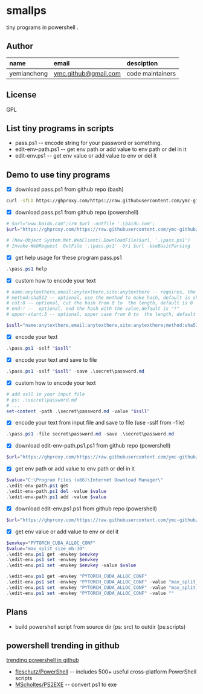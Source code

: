 # smallps

tiny programs in powershell .

## Author

name|email|desciption
:--|:--|:--
yemiancheng|<ymc.github@gmail.com>|code maintainers|

## License

GPL

## List tiny programs in scripts

- pass.ps1 -- encode string for your password or something.
- edit-env-path.ps1 -- get env path or add value to env path or del in it
- edit-env.ps1 -- get env value or add value to env or del it

## Demo to use tiny programs

- [x] download pass.ps1 from github repo (bash)
```bash
curl -sfLO https://ghproxy.com/https://raw.githubusercontent.com/ymc-github/smallps/main/scripts/pass.ps1
```

- [x] download pass.ps1 from github repo (powershell)
```powershell
# $url="www.baidu.com";irm $url -outfile '.\baidu.com';
$url="https://ghproxy.com/https://raw.githubusercontent.com/ymc-github/smallps/main/scripts/pass.ps1";irm $url -outfile '.\pass.ps1';

# (New-Object System.Net.WebClient).DownloadFile($url, '.\pass.ps1')
# Invoke-WebRequest -OutFile '.\pass.ps1' -Uri $url -UseBasicParsing
```

- [x] get help usage for these program  pass.ps1
```powershell
.\pass.ps1 help
```

- [x] custom how to encode your text
```powershell
# name:anytexthere,email:anytexthere,site:anytexthere -- requires, the text to be encode, your can set any text here, not must to be name,email,key
# method:sha512 -- optional, use the method to make hash, default is sha512
# cut:8 -- optional, cut the hash from 0 to  the length, default is 8
# end:! --  optional, end the hash with the value,default is "!"
# upper-start:3 -- optional, upper case from 0 to  the length, default is 3

$ssll="name:anytexthere,email:anytexthere,site:anytexthere;method:sha512,cut:8,end:!,upper-start:3"
```

- [x] encode your text
```powershell
.\pass.ps1 -sslf "$ssll"
```

- [x] encode your text and save to file
```powershell
.\pass.ps1 -sslf "$ssll" -save .\secret\password.md
```


- [x] custom how to encode your text
```powershell
# add ssll in your input file 
# ps: .\secret\password.md
# ...
set-content -path .\secret\password.md -value "$ssll"
```

- [x] encode your text from input file and save to file (use -sslf from -file)
```powershell
.\pass.ps1 -file secret\password.md -save .\secret\password.md
```

- [x] download edit-env-path.ps1.ps1 from github repo (powershell)
```powershell
$url="https://ghproxy.com/https://raw.githubusercontent.com/ymc-github/smallps/main/scripts/edit-env-path.ps1";irm $url -outfile '.\edit-env-path.ps1';
```

- [x] get env path or add value to env path or del in it
```powershell
$value="C:\Program Files (x86)\Internet Download Manager\"
.\edit-env-path.ps1 get
.\edit-env-path.ps1 del -value $value
.\edit-env-path.ps1 add -value $value
```


- [x] download edit-env.ps1.ps1 from github repo (powershell)
```powershell
$url="https://ghproxy.com/https://raw.githubusercontent.com/ymc-github/smallps/main/scripts/edit-env.ps1";irm $url -outfile '.\edit-env.ps1';
```

- [x] get env value or add value to env or del it
```powershell
$envkey="PYTORCH_CUDA_ALLOC_CONF"
$value="max_split_size_mb:30"
.\edit-env.ps1 get -envkey $envkey
.\edit-env.ps1 set -envkey $envkey
.\edit-env.ps1 set -envkey $envkey -value $value

.\edit-env.ps1 get -envkey "PYTORCH_CUDA_ALLOC_CONF"
.\edit-env.ps1 set -envkey "PYTORCH_CUDA_ALLOC_CONF" -value "max_split_size_mb:30"
.\edit-env.ps1 set -envkey "PYTORCH_CUDA_ALLOC_CONF" -value "max_split_size_mb:128"
.\edit-env.ps1 set -envkey "PYTORCH_CUDA_ALLOC_CONF" -value ""
```


## Plans
- build powershell script from source dir (ps: src) to outdir (ps:scripts)

## powershell trending in github

[trending powershell in github](https://github.com/trending/powershell)

- [fleschutz/PowerShell](https://github.com/fleschutz/PowerShell) -- includes 500+ useful cross-platform PowerShell scripts
- [MScholtes/PS2EXE](https://github.com/MScholtes/PS2EXE) -- convert ps1 to exe